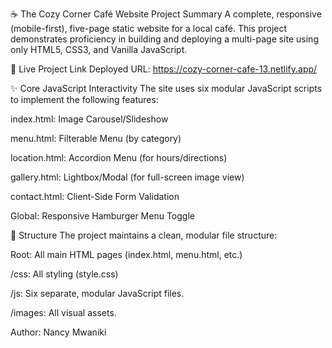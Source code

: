 ☕ The Cozy Corner Café Website
Project Summary
A complete, responsive (mobile-first), five-page static website for a local café. This project demonstrates proficiency in building and deploying a multi-page site using only HTML5, CSS3, and Vanilla JavaScript.

🔗 Live Project Link
Deployed URL: https://cozy-corner-cafe-13.netlify.app/

✨ Core JavaScript Interactivity
The site uses six modular JavaScript scripts to implement the following features:

index.html: Image Carousel/Slideshow

menu.html: Filterable Menu (by category)

location.html: Accordion Menu (for hours/directions)

gallery.html: Lightbox/Modal (for full-screen image view)

contact.html: Client-Side Form Validation

Global: Responsive Hamburger Menu Toggle

📁 Structure
The project maintains a clean, modular file structure:

Root: All main HTML pages (index.html, menu.html, etc.)

/css: All styling (style.css)

/js: Six separate, modular JavaScript files.

/images: All visual assets.

Author: Nancy Mwaniki
